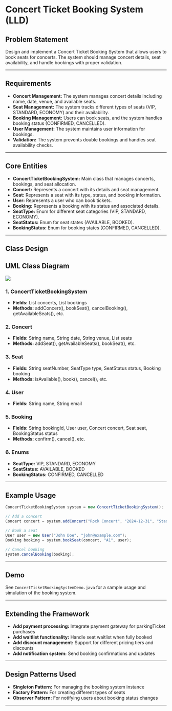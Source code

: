 # Concert Ticket Booking System (LLD)

## Problem Statement

Design and implement a Concert Ticket Booking System that allows users to book seats for concerts. The system should manage concert details, seat availability, and handle bookings with proper validation.

---

## Requirements

- **Concert Management:** The system manages concert details including name, date, venue, and available seats.
- **Seat Management:** The system tracks different types of seats (VIP, STANDARD, ECONOMY) and their availability.
- **Booking Management:** Users can book seats, and the system handles booking status (CONFIRMED, CANCELLED).
- **User Management:** The system maintains user information for bookings.
- **Validation:** The system prevents double bookings and handles seat availability checks.

---

## Core Entities

- **ConcertTicketBookingSystem:** Main class that manages concerts, bookings, and seat allocation.
- **Concert:** Represents a concert with its details and seat management.
- **Seat:** Represents a seat with its type, status, and booking information.
- **User:** Represents a user who can book tickets.
- **Booking:** Represents a booking with its status and associated details.
- **SeatType:** Enum for different seat categories (VIP, STANDARD, ECONOMY).
- **SeatStatus:** Enum for seat states (AVAILABLE, BOOKED).
- **BookingStatus:** Enum for booking states (CONFIRMED, CANCELLED).

---

## Class Design

## UML Class Diagram

![](../../../../uml-diagrams/class-diagrams/concertticketbookingsystem-class-diagram.png)

### 1. ConcertTicketBookingSystem
- **Fields:** List<Concert> concerts, List<Booking> bookings
- **Methods:** addConcert(), bookSeat(), cancelBooking(), getAvailableSeats(), etc.

### 2. Concert
- **Fields:** String name, String date, String venue, List<Seat> seats
- **Methods:** addSeat(), getAvailableSeats(), bookSeat(), etc.

### 3. Seat
- **Fields:** String seatNumber, SeatType type, SeatStatus status, Booking booking
- **Methods:** isAvailable(), book(), cancel(), etc.

### 4. User
- **Fields:** String name, String email

### 5. Booking
- **Fields:** String bookingId, User user, Concert concert, Seat seat, BookingStatus status
- **Methods:** confirm(), cancel(), etc.

### 6. Enums
- **SeatType:** VIP, STANDARD, ECONOMY
- **SeatStatus:** AVAILABLE, BOOKED
- **BookingStatus:** CONFIRMED, CANCELLED

---

## Example Usage

```java
ConcertTicketBookingSystem system = new ConcertTicketBookingSystem();

// Add a concert
Concert concert = system.addConcert("Rock Concert", "2024-12-31", "Stadium");

// Book a seat
User user = new User("John Doe", "john@example.com");
Booking booking = system.bookSeat(concert, "A1", user);

// Cancel booking
system.cancelBooking(booking);
```

---

## Demo

See `ConcertTicketBookingSystemDemo.java` for a sample usage and simulation of the booking system.

---

## Extending the Framework

- **Add payment processing:** Integrate payment gateway for parkingTicket purchases
- **Add waitlist functionality:** Handle seat waitlist when fully booked
- **Add discount management:** Support for different pricing tiers and discounts
- **Add notification system:** Send booking confirmations and updates

---

## Design Patterns Used

- **Singleton Pattern:** For managing the booking system instance
- **Factory Pattern:** For creating different types of seats
- **Observer Pattern:** For notifying users about booking status changes

---
